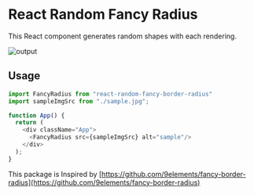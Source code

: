 # React Random Fancy Radius

This React component generates random shapes with each rendering.

![output](https://user-images.githubusercontent.com/5201487/131143733-441d4343-fc5d-40ec-bb50-42442b72b977.gif)


## Usage

```javascript
import FancyRadius from "react-random-fancy-border-radius"
import sampleImgSrc from "./sample.jpg";

function App() {
  return (
    <div className="App">
      <FancyRadius src={sampleImgSrc} alt="sample"/>
    </div>
  );
}
```

This package is Inspired by [https://github.com/9elements/fancy-border-radius](https://github.com/9elements/fancy-border-radius)

